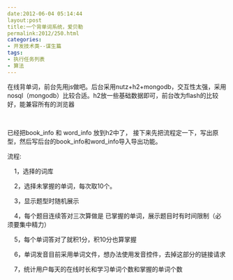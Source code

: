 ```yaml
---
date:2012-06-04 05:14:44
layout:post
title:一个背单词系统，爱贝勒
permalink:2012/250.html
categories:
- 开发技术类--谋生篇
tags:
- 执行任务列表
- 算法
---
```



<p>
	在线背单词，前台先用js做吧。后台采用nutz+h2+mongodb，交互性太强，采用nosql（mongodb）比较合适。h2放一些基础数据即可，前台改为flash的比较好，能兼容所有的浏览器
</p>
<p>
	<br />
</p>
<p>
	已经把book_info 和 word_info 放到h2中了， 接下来先把流程定一下，写出原型，然后写后台的book_info和word_info导入导出功能。
</p>
<p>
	流程:
</p>
<p>
	&nbsp; &nbsp; 1，选择的词库
</p>
<p>
	&nbsp; &nbsp; 2，选择未掌握的单词，每次取10个。
</p>
<p>
	&nbsp; &nbsp; 3，显示题型时随机展示
</p>
<p>
	&nbsp; &nbsp; 4，每个题目连续答对三次算做是 已掌握的单词，展示题目时有时间限制（必须要集中精力）
</p>
<p>
	&nbsp; &nbsp; 5，每个单词答对了就积1分，积10分也算掌握
</p>
<p>
	&nbsp; &nbsp; 6，单词发音目前采用单词文件，想办法使用发音控件，去掉这部分的链接请求
</p>
<p>
	&nbsp; &nbsp; 7，统计用户每天的在线时长和学习单词个数和掌握的单词个数
</p>
<p>
	&nbsp; &nbsp;&nbsp;
</p>